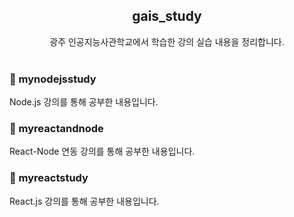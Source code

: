 <div align="center">
<h2>gais_study</h2>
광주 인공지능사관학교에서 학습한 강의 실습 내용을 정리합니다.
</div>
<br>
<h3>📕 mynodejsstudy</h3>
Node.js 강의를 통해 공부한 내용입니다.<br>

<h3>📙 myreactandnode</h3>
React-Node 연동 강의를 통해 공부한 내용입니다.<br>

<h3>📒 myreactstudy</h3>
React.js 강의를 통해 공부한 내용입니다.<br>

